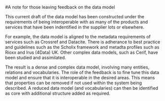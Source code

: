 #A note for those leaving feedback on the data model

This current draft of the data model has been constructed under the requirements of being interoperable with as many of the products and services that have been indentified in the supplier lots or elsewhere.

For example, the data model is aligned to the metadata requirements of services such as Crossref and Datacite. There is adherance to best practice and guidelines such as the Scholix framework and metadta profiles such as Rioxx and Irus (4Data) UK. Other complex data models, such as Cerif, have been studied and assimilated.

The result is a dense and complex data model, involving many entities, relations and vocabularies. The role of the feedback is to fine tune this data model and ensure that it is interoperable in the desired areas. This means that properties can be removed if not used within the system being described. A reduced data model (and vocabularies) can then be identified as core with additional structure added as required. 

